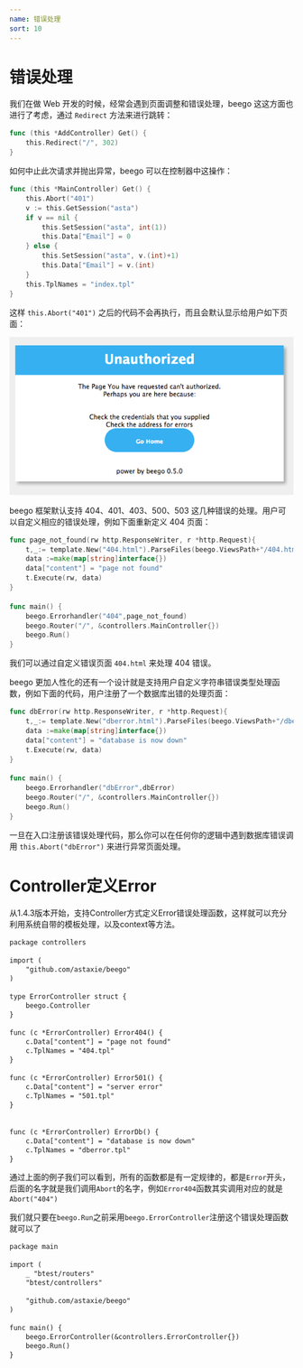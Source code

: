 ```yaml
---
name: 错误处理
sort: 10
---
```


# 错误处理

我们在做 Web 开发的时候，经常会遇到页面调整和错误处理，beego 这这方面也进行了考虑，通过 `Redirect` 方法来进行跳转：

```go
func (this *AddController) Get() {
	this.Redirect("/", 302)
}
```

如何中止此次请求并抛出异常，beego 可以在控制器中这操作：

```go
func (this *MainController) Get() {
	this.Abort("401")
	v := this.GetSession("asta")
	if v == nil {
		this.SetSession("asta", int(1))
		this.Data["Email"] = 0
	} else {
		this.SetSession("asta", v.(int)+1)
		this.Data["Email"] = v.(int)
	}
	this.TplNames = "index.tpl"
}
```

这样 `this.Abort("401")` 之后的代码不会再执行，而且会默认显示给用户如下页面：

![](../../images/401.png)

beego 框架默认支持 404、401、403、500、503 这几种错误的处理。用户可以自定义相应的错误处理，例如下面重新定义 404 页面：

```go
func page_not_found(rw http.ResponseWriter, r *http.Request){
	t,_:= template.New("404.html").ParseFiles(beego.ViewsPath+"/404.html")
	data :=make(map[string]interface{})
	data["content"] = "page not found"
	t.Execute(rw, data)
}

func main() {
	beego.Errorhandler("404",page_not_found)
	beego.Router("/", &controllers.MainController{})
	beego.Run()
}
```

我们可以通过自定义错误页面 `404.html` 来处理 404 错误。

beego 更加人性化的还有一个设计就是支持用户自定义字符串错误类型处理函数，例如下面的代码，用户注册了一个数据库出错的处理页面：

```go
func dbError(rw http.ResponseWriter, r *http.Request){
	t,_:= template.New("dberror.html").ParseFiles(beego.ViewsPath+"/dberror.html")
	data :=make(map[string]interface{})
	data["content"] = "database is now down"
	t.Execute(rw, data)
}

func main() {
	beego.Errorhandler("dbError",dbError)
	beego.Router("/", &controllers.MainController{})
	beego.Run()
}
```

一旦在入口注册该错误处理代码，那么你可以在任何你的逻辑中遇到数据库错误调用 `this.Abort("dbError")` 来进行异常页面处理。

# Controller定义Error
从1.4.3版本开始，支持Controller方式定义Error错误处理函数，这样就可以充分利用系统自带的模板处理，以及context等方法。

```
package controllers

import (
	"github.com/astaxie/beego"
)

type ErrorController struct {
	beego.Controller
}

func (c *ErrorController) Error404() {
	c.Data["content"] = "page not found"
	c.TplNames = "404.tpl"
}

func (c *ErrorController) Error501() {
	c.Data["content"] = "server error"
	c.TplNames = "501.tpl"
}


func (c *ErrorController) ErrorDb() {
	c.Data["content"] = "database is now down"
	c.TplNames = "dberror.tpl"
}
```
通过上面的例子我们可以看到，所有的函数都是有一定规律的，都是`Error`开头，后面的名字就是我们调用`Abort`的名字，例如`Error404`函数其实调用对应的就是`Abort("404")`


我们就只要在`beego.Run`之前采用`beego.ErrorController`注册这个错误处理函数就可以了

```
package main

import (
	_ "btest/routers"
	"btest/controllers"

	"github.com/astaxie/beego"
)

func main() {
	beego.ErrorController(&controllers.ErrorController{})
	beego.Run()
}

```